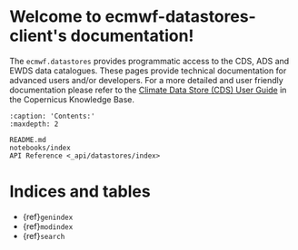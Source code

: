# Welcome to ecmwf-datastores-client's documentation!

The `ecmwf.datastores` provides programmatic access to the CDS, ADS and EWDS data catalogues.
These pages provide technical documentation for advanced users and/or developers.
For a more detailed and user friendly documentation please refer to the
[Climate Data Store (CDS) User Guide](https://confluence.ecmwf.int/x/vTRtD) in the Copernicus
Knowledge Base.

```{toctree}
:caption: 'Contents:'
:maxdepth: 2

README.md
notebooks/index
API Reference <_api/datastores/index>
```

# Indices and tables

- {ref}`genindex`
- {ref}`modindex`
- {ref}`search`
